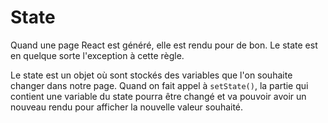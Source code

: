 # State

Quand une page React est généré, elle est rendu pour de bon. Le state est en quelque sorte l'exception à cette règle.

Le state est un objet où sont stockés des variables que l'on souhaite changer dans notre page. Quand on fait appel à `setState()`, la partie qui contient une variable du state pourra être changé et va pouvoir avoir un nouveau rendu pour afficher la nouvelle valeur souhaité.

